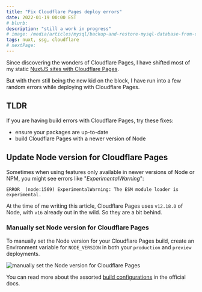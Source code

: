 ```yaml
---
title: "Fix Cloudflare Pages deploy errors"
date: 2022-01-19 00:00 EST
# blurb:
description: "still a work in progress"
# image: /media/articles/mysql/backup-and-restore-mysql-database-from-command-line.jpg
tags: nuxt, ssg, cloudflare
# nextPage:
---
```


Since discovering the wonders of Cloudflare Pages, I have shifted most of my static [NuxtJS sites with Cloudflare Pages](/articles/dev/cloudflare/deploy-nuxt-ssg-with-cloudflare-pages.md).

But with them still being the new kid on the block, I have run into a few random errors while deploying with Cloudflare Pages.

## TLDR

If you are having build errors with Cloudflare Pages, try these fixes:

- ensure your packages are up-to-date
- build Cloudflare Pages with a newer version of Node

## Update Node version for Cloudflare Pages

Sometimes when using features only available in newer versions of Node or NPM, you might see errors like "_ExperimentalWarning_":

```
ERROR  (node:1569) ExperimentalWarning: The ESM module loader is experimental.
```

At the time of me writing this article, Cloudflare Pages uses `v12.18.0` of Node, with `v16` already out in the wild. So they are a bit behind.

### Manually set Node version for Cloudflare Pages

To manually set the Node version for your Cloudflare Pages build, create an Environment variable for `NODE_VERSION` in both your `production` and `preview` deployments.

![manually set the Node version for Cloudflare Pages](/dist/media/articles/cloudflare/build-errors/set-node-version-from-env-vars.png)

You can read more about the assorted [build configurations](https://developers.cloudflare.com/pages/platform/build-configuration) in the official docs.
